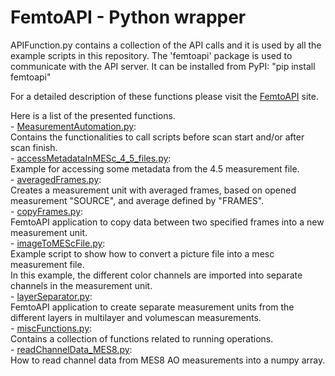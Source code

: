 # FemtoAPI - Python wrapper

APIFunction.py contains a collection of the API calls and it is used by all the example scripts in this repository. The 'femtoapi' package is used to communicate with the API server. It can be installed from PyPI: "pip install femtoapi"


For a detailed description of these functions please visit the [FemtoAPI](https://femtonics.atlassian.net/wiki/spaces/API2/pages/1448161743/FemtoAPI+2.0) site.

Here is a list of the presented functions.  
	- [MeasurementAutomation.py](https://github.com/Femtonics/FemtoAPI/blob/main/Python/MeasurementAutomation.py):  
		Contains the functionalities to call scripts before scan start and/or after scan finish.  
	- [accessMetadataInMESc_4_5_files.py](https://github.com/Femtonics/FemtoAPI/blob/main/Python/accessMetadataInMESc_4_5_files.py):  
		Example for accessing some metadata from the 4.5 measurement file.  
	- [averagedFrames.py](https://github.com/Femtonics/FemtoAPI/blob/main/Python/averagedFrames.py):  
		Creates a measurement unit with averaged frames, based on opened measurement "SOURCE", and average defined by "FRAMES".  
	- [copyFrames.py](https://github.com/Femtonics/FemtoAPI/blob/main/Python/copyFrames.py):  
		FemtoAPI application to copy data between two specified frames into a new measurement unit.  
	- [imageToMEScFile.py](https://github.com/Femtonics/FemtoAPI/blob/main/Python/imageToMEScFile.py):  
		Example script to show how to convert a picture file into a mesc measurement file.  
		In this example, the different color channels are imported into separate channels in the measurement unit.  
	- [layerSeparator.py](https://github.com/Femtonics/FemtoAPI/blob/main/Python/layerSeparator.py):  
		FemtoAPI application to create separate measurement units from the different layers in multilayer and volumescan measurements.  
	- [miscFunctions.py](https://github.com/Femtonics/FemtoAPI/blob/main/Python/miscFunctions.py):  
		Contains a collection of functions related to running operations.  
	- [readChannelData_MES8.py](https://github.com/Femtonics/FemtoAPI/blob/main/Python/readChannelData_MES8.py):  
		How to read channel data from MES8 AO measurements into a numpy array.  
	